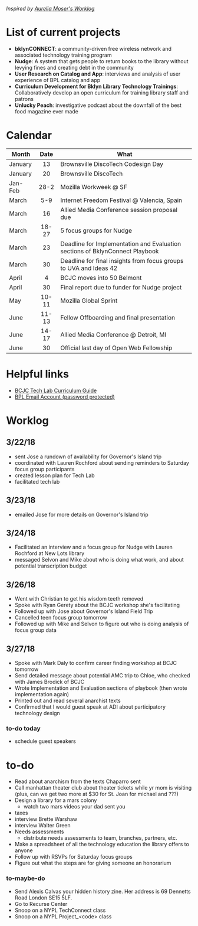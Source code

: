 _Inspired by [Aurelia Moser's Worklog](https://github.com/auremoser/mozsci/blob/master/log/worklog.md)_

# List of current projects 
- **bklynCONNECT**: a community-driven free wireless network and associated technology training program
- **Nudge**: A system that gets people to return books to the library without levying fines and creating debt in the community
- **User Research on Catalog and App**: interviews and analysis of user experience of BPL catalog and app
- **Curriculum Development for Bklyn Library Technology Trainings**: Collaboratively develop an open curriculum for training library staff and patrons
- **Unlucky Peach**: investigative podcast about the downfall of the best food magazine ever made

# Calendar
| Month		| Date 	| What |
| --------- | :---: | -----|
| January 	| 13	| Brownsville DiscoTech Codesign Day |
| January	| 20	| Brownsville DiscoTech |
| Jan-Feb	| 28-2	| Mozilla Workweek @ SF |
| March		| 5-9	| Internet Freedom Festival @ Valencia, Spain |
| March 	| 16	| Allied Media Conference session proposal due |
| March		| 18-27	| 5 focus groups for Nudge |
| March		| 23	| Deadline for Implementation and Evaluation sections of BklynConnect Playbook |
| March		| 30	| Deadline for final insights from focus groups to UVA and Ideas 42 |
| April		| 4		| BCJC moves into 50 Belmont |
| April		| 30	| Final report due to funder for Nudge project |
| May		| 10-11	| Mozilla Global Sprint |
| June		| 11-13	| Fellow Offboarding and final presentation |
| June		| 14-17	| Allied Media Conference @ Detroit, MI |
| June		| 30	| Official last day of Open Web Fellowship |

# Helpful links
- [BCJC Tech Lab Curriculum Guide](https://docs.google.com/document/d/1sZLhq8VYMmUQGTuuZ0I7k-LEnMXuVUUwcUOOeXRQPus/edit?usp=sharing)
- [BPL Email Account (password protected)](https://owa.bklynlibrary.org/owa/#)

# Worklog

## 3/22/18
- sent Jose a rundown of availability for Governor's Island trip
- coordinated with Lauren Rochford about sending reminders to Saturday focus group participants
- created lesson plan for Tech Lab
- facilitated tech lab

## 3/23/18
- emailed Jose for more details on Governor's Island trip

## 3/24/18
- Facilitated an interview and a focus group for Nudge with Lauren Rochford at New Lots library
- messaged Selvon and Mike about who is doing what work, and about potential transcription budget

## 3/26/18
- Went with Christian to get his wisdom teeth removed
- Spoke with Ryan Gerety about the BCJC workshop she's facilitating
- Followed up with Jose about Governor's Island Field Trip
- Cancelled teen focus group tomorrow
- Followed up with Mike and Selvon to figure out who is doing analysis of focus group data

## 3/27/18
- Spoke with Mark Daly to confirm career finding workshop at BCJC tomorrow
- Send detailed message about potential AMC trip to Chloe, who checked with James Brodick of BCJC
- Wrote Implementation and Evaluation sections of playbook (then wrote implementation again)
- Printed out and read several anarchist texts
- Confirmed that I would guest speak at ADI about participatory technology design

### to-do today
- schedule guest speakers

# to-do
- Read about anarchism from the texts Chaparro sent
- Call manhattan theater club about theater tickets while yr mom is visiting (plus, can we get two more at $30 for St. Joan for michael and ???)
- Design a library for a mars colony
	- watch two mars videos your dad sent you
- taxes
- interview Brette Warshaw
- interview Walter Green
- Needs assessments
	- distribute needs assessments to team, branches, partners, etc.
- Make a spreadsheet of all the technology education the library offers to anyone
- Follow up with RSVPs for Saturday focus groups
- Figure out what the steps are for giving someone an honorarium

### to-maybe-do
- Send Alexis Calvas your hidden history zine. Her address is 69 Dennetts Road London SE15 5LF. 
- Go to Recurse Center
- Snoop on a NYPL TechConnect class
- Snoop on a NYPL Project_\<code\> class
